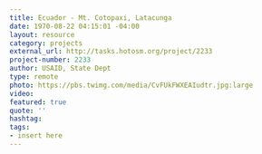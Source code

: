 ```yaml
---
title: Ecuador - Mt. Cotopaxi, Latacunga
date: 1970-08-22 04:15:01 -04:00
layout: resource
category: projects
external_url: http://tasks.hotosm.org/project/2233
project-number: 2233
author: USAID, State Dept
type: remote
photo: https://pbs.twimg.com/media/CvFUkFWXEAIudtr.jpg:large
video: 
featured: true
quote: ''
hashtag: 
tags:
- insert here
---
```


